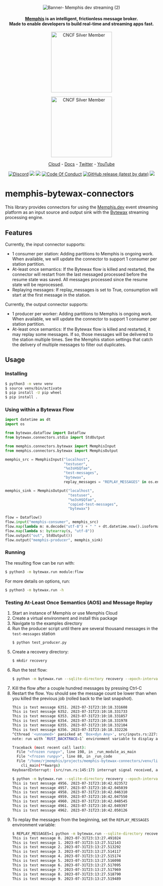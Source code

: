 <div align="center">
  
  ![Banner- Memphis dev streaming  (2)](https://github.com/memphisdev/memphis.py/assets/107035359/6787500c-d806-4f22-96aa-a182d4c24dfa)
  
</div>

<div align="center">

  <h4>

**[Memphis](https://memphis.dev)** is an intelligent, frictionless message broker.<br>Made to enable developers to build real-time and streaming apps fast.

  </h4>
  
  <a href="https://landscape.cncf.io/?selected=memphis"><img width="200" alt="CNCF Silver Member" src="https://github.com/cncf/artwork/raw/master/other/cncf-member/silver/white/cncf-member-silver-white.svg#gh-dark-mode-only"></a>
  
</div>

<div align="center">
  
  <img width="200" alt="CNCF Silver Member" src="https://github.com/cncf/artwork/raw/master/other/cncf-member/silver/color/cncf-member-silver-color.svg#gh-light-mode-only">
  
</div>
 
 <p align="center">
  <a href="https://memphis.dev/pricing/">Cloud</a> - <a href="https://memphis.dev/docs/">Docs</a> - <a href="https://twitter.com/Memphis_Dev">Twitter</a> - <a href="https://www.youtube.com/channel/UCVdMDLCSxXOqtgrBaRUHKKg">YouTube</a>
</p>

<p align="center">
<a href="https://discord.gg/WZpysvAeTf"><img src="https://img.shields.io/discord/963333392844328961?color=6557ff&label=discord" alt="Discord"></a>
<a href="https://github.com/memphisdev/memphis/issues?q=is%3Aissue+is%3Aclosed"><img src="https://img.shields.io/github/issues-closed/memphisdev/memphis?color=6557ff"></a> 
  <img src="https://img.shields.io/npm/dw/memphis-dev?color=ffc633&label=installations">
<a href="https://github.com/memphisdev/memphis/blob/master/CODE_OF_CONDUCT.md"><img src="https://img.shields.io/badge/Code%20of%20Conduct-v1.0-ff69b4.svg?color=ffc633" alt="Code Of Conduct"></a> 
<a href="https://docs.memphis.dev/memphis/release-notes/releases/v0.4.2-beta"><img alt="GitHub release (latest by date)" src="https://img.shields.io/github/v/release/memphisdev/memphis?color=61dfc6"></a>
<img src="https://img.shields.io/github/last-commit/memphisdev/memphis?color=61dfc6&label=last%20commit">
</p>

# memphis-bytewax-connectors
This library provides connectors for using the [Memphis.dev](https://memphis.dev) event
streaming platform as an input source and output sink with the [Bytewax](https://bytewax.io)
streaming processing engine.

## Features

Currently, the input connector supports:
* 1 consumer per station: Adding partitions to Memphis is ongoing work.
  When available, we will update the connector to support 1 consumer
  per station partition.
* At-least once semantics: If the Bytewax flow is killed and restarted,
  the connector will restart from the last messaged processed before the
  resume state was saved. All messages processed since the resume state
  will be reprocessed.
* Replaying messages: If replay_messages is set to True, consumption
  will start at the first message in the station.

Currently, the output connector supports:
* 1 producer per worker: Adding partitions to Memphis is ongoing work.
  When available, we will update the connector to support 1 consumer
  per station partition.
* At-least once semantics: If the Bytewax flow is killed and restarted,
  it may replay some messages.  If so, those messages will be delivered
  to the station multiple times.  See the Memphis station settings
  that catch the delivery of multiple messages to filter out duplicates.

## Usage

### Installing

```bash
$ python3 -m venv venv
$ source venv/bin/activate
$ pip install -U pip wheel
$ pip install .
```

### Using within a Bytewax Flow
```python
import datetime as dt
import os

from bytewax.dataflow import Dataflow
from bytewax.connectors.stdio import StdOutput

from memphis.connectors.bytewax import MemphisInput
from memphis.connectors.bytewax import MemphisOutput

memphis_src = MemphisInput("localhost",
                           "testuser",
                           "%o3sH$Qfae",
                           "test-messages",
                           "bytewax",
                           replay_messages = "REPLAY_MESSAGES" in os.environ)

memphis_sink = MemphisOutput("localhost",
                             "testuser",
                             "%o3sH$Qfae",
                             "copied-test-messages",
                             "bytewax")

flow = Dataflow()
flow.input("memphis-consumer", memphis_src)
flow.map(lambda m: m.decode("utf-8") + " " + dt.datetime.now().isoformat())
flow.map(lambda s: bytearray(s, "utf-8"))
flow.output("out", StdOutput())
flow.output("memphis-producer", memphis_sink)
```

### Running
The resulting flow can be run with:

```bash
$ python3 -m bytewax.run module:flow
```

For more details on options, run:

```bash
$ python3 -m bytewax.run -h
```

### Testing At-Least Once Semantics (AOS) and Message Replay

1. Start an instance of Memphis or use Memphis Cloud
2. Create a virtual environment and install this package
3. Navigate to the examples directory
4. Run the producer script until there are several thousand messages in the `test-messages` station
   ```bash
   $ python test_producer.py
   ```
5. Create a recovery directory:
   ```bash
   $ mkdir recovery
   ```
6. Run the test flow:
   ```bash
   $ python -m bytewax.run --sqlite-directory recovery --epoch-interval 1 test_flow:flow
   ```
7. Kill the flow after a couple hundred messages by pressing Ctrl-C
8. Restart the flow.  You should see the message count be lower than when you killed the previous job
   (rolled back to the last snapshot).
   ```bash
   This is test message 6351. 2023-07-31T23:10:18.331608
   This is test message 6352. 2023-07-31T23:10:18.331733
   This is test message 6353. 2023-07-31T23:10:18.331857
   This is test message 6354. 2023-07-31T23:10:18.331978
   This is test message 6355. 2023-07-31T23:10:18.332104
   This is test message 6356. 2023-07-31T23:10:18.332226
   ^Cthread '<unnamed>' panicked at 'Box<dyn Any>', src/inputs.rs:227:35
   note: run with `RUST_BACKTRACE=1` environment variable to display a backtrace
   
   Traceback (most recent call last):
     File "<frozen runpy>", line 198, in _run_module_as_main
     File "<frozen runpy>", line 88, in _run_code
     File "/home/rjmemphis/projects/memphis-bytewax-connectors/venv/lib/python3.11/site-packages/bytewax-0.16.2-py3.11-linux-x86_64.egg/bytewax/run.py", line 431, in <module>
       cli_main(**kwargs)
   KeyboardInterrupt: (src/run.rs:145:17) interrupt signal received, all processes have been shut down
   
   $ python -m bytewax.run --sqlite-directory recovery --epoch-interval 1 test_flow:flow
   This is test message 4956. 2023-07-31T23:10:42.023572
   This is test message 4957. 2023-07-31T23:10:42.045039
   This is test message 4958. 2023-07-31T23:10:42.046310
   This is test message 4959. 2023-07-31T23:10:42.047550
   This is test message 4960. 2023-07-31T23:10:42.048545
   This is test message 4961. 2023-07-31T23:10:42.049397
   This is test message 4962. 2023-07-31T23:10:42.050126
   ```
9. To replay the messages from the beginning, set the `REPLAY_MESSAGES` environment variable:
   ```bash
   $ REPLAY_MESSAGES=1 python -m bytewax.run --sqlite-directory recovery --epoch-interval 1 test_flow:flow
   This is test message 0. 2023-07-31T23:13:27.491024
   This is test message 1. 2023-07-31T23:13:27.512143
   This is test message 2. 2023-07-31T23:13:27.513292
   This is test message 3. 2023-07-31T23:13:27.514117
   This is test message 4. 2023-07-31T23:13:27.515174
   This is test message 5. 2023-07-31T23:13:27.516098
   This is test message 6. 2023-07-31T23:13:27.517095
   This is test message 7. 2023-07-31T23:13:27.517969
   This is test message 8. 2023-07-31T23:13:27.518790
   This is test message 9. 2023-07-31T23:13:27.519489
   ```
